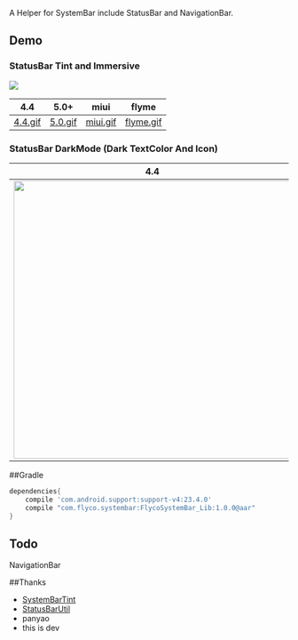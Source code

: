 A Helper for SystemBar include StatusBar and NavigationBar.

## Demo
### StatusBar Tint and Immersive

![](https://github.com/H07000223/FlycoSystemBar/blob/master/art/5.0.gif)

|4.4|5.0+|miui|flyme|
|:---:|:---:|:---:|:---:|
|[4.4.gif](https://github.com/H07000223/FlycoSystemBar/blob/master/art/4.4.gif)|[5.0.gif](https://github.com/H07000223/FlycoSystemBar/blob/master/art/5.0.gif)|[miui.gif](https://github.com/H07000223/FlycoSystemBar/blob/master/art/miui.gif)|[flyme.gif](https://github.com/H07000223/FlycoSystemBar/blob/master/art/flyme.gif)|

### StatusBar DarkMode (Dark TextColor And Icon)
|4.4|6.0+|miui6+|flyme4+|
|:---:|:---:|:---:|:---:|
|<img src="https://github.com/H07000223/FlycoSystemBar/blob/master/art/darkmode_4.4.png" width="500">|<img src="https://github.com/H07000223/FlycoSystemBar/blob/master/art/darkmode_6.0.png" width="500">|<img src="https://github.com/H07000223/FlycoSystemBar/blob/master/art/darkmode_miui.png" width="500">|<img src="https://github.com/H07000223/FlycoSystemBar/blob/master/art/darkmode_flyme.png" width="500">|

##Gradle

```groovy
dependencies{
    compile 'com.android.support:support-v4:23.4.0'
    compile "com.flyco.systembar:FlycoSystemBar_Lib:1.0.0@aar"
}
```

## Todo
NavigationBar

##Thanks
*   [SystemBarTint](https://github.com/jgilfelt/SystemBarTint)
*   [StatusBarUtil](https://github.com/laobie/StatusBarUtil)
*   panyao
*   this is dev
